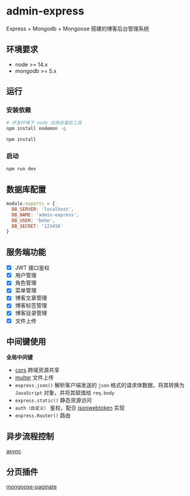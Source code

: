 # admin-express

Express + Mongodb + Mongoose 搭建的博客后台管理系统

## 环境要求

- node >= 14.x
- mongodb >= 5.x

## 运行

### 安装依赖

```sh
# 开发环境下 node 应用自重启工具
npm install nodemon -g
```

```sh
npm install
```

### 启动

```sh
npm run dev
```

## 数据库配置

```js
module.exports = {
  DB_SERVER: 'localhost',
  DB_NAME: 'admin-express',
  DB_USER: 'bohe',
  DB_SECRET: '123456'
}
```

## 服务端功能

- [x] JWT 接口鉴权
- [x] 用户管理
- [x] 角色管理
- [x] 菜单管理
- [x] 博客文章管理
- [x] 博客标签管理
- [x] 博客目录管理
- [x] 文件上传

## 中间键使用

**全局中间键**

- [cors](https://www.npmjs.com/package/cors) 跨域资源共享
- [multer](https://www.npmjs.com/package/multer) 文件上传
- `express.json()` 解析客户端发送的 `json` 格式的请求体数据，将其转换为 `JavaScript` 对象，并将其赋值给 `req.body`
- `express.static()` 静态资源访问
- `auth（自定义）` 鉴权，配合 [jsonwebtoken](https://www.npmjs.com/package/jsonwebtoken) 实现
- `express.Router()` 路由

## 异步流程控制

[async](https://www.npmjs.com/package/async)

## 分页插件

[mongoose-paginate](https://www.npmjs.com/package/mongoose-paginate)

